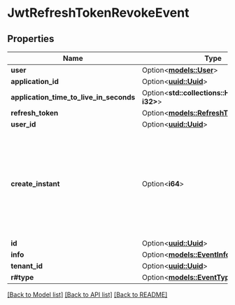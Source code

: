 # JwtRefreshTokenRevokeEvent

## Properties

Name | Type | Description | Notes
------------ | ------------- | ------------- | -------------
**user** | Option<[**models::User**](User.md)> |  | [optional]
**application_id** | Option<[**uuid::Uuid**](uuid::Uuid.md)> |  | [optional]
**application_time_to_live_in_seconds** | Option<**std::collections::HashMap<String, i32>**> |  | [optional]
**refresh_token** | Option<[**models::RefreshToken**](RefreshToken.md)> |  | [optional]
**user_id** | Option<[**uuid::Uuid**](uuid::Uuid.md)> |  | [optional]
**create_instant** | Option<**i64**> | The number of milliseconds since the unix epoch: January 1, 1970 00:00:00 UTC. This value is always in UTC. | [optional]
**id** | Option<[**uuid::Uuid**](uuid::Uuid.md)> |  | [optional]
**info** | Option<[**models::EventInfo**](EventInfo.md)> |  | [optional]
**tenant_id** | Option<[**uuid::Uuid**](uuid::Uuid.md)> |  | [optional]
**r#type** | Option<[**models::EventType**](EventType.md)> |  | [optional]

[[Back to Model list]](../README.md#documentation-for-models) [[Back to API list]](../README.md#documentation-for-api-endpoints) [[Back to README]](../README.md)


